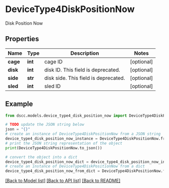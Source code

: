 # DeviceType4DiskPositionNow

Disk Position Now

## Properties

Name | Type | Description | Notes
------------ | ------------- | ------------- | -------------
**cage** | **int** | cage ID | [optional] 
**disk** | **int** | disk ID. This field is deprecated. | [optional] 
**side** | **str** | disk side. This field is deprecated. | [optional] 
**sled** | **int** | sled ID | [optional] 

## Example

```python
from dscc.models.device_type4_disk_position_now import DeviceType4DiskPositionNow

# TODO update the JSON string below
json = "{}"
# create an instance of DeviceType4DiskPositionNow from a JSON string
device_type4_disk_position_now_instance = DeviceType4DiskPositionNow.from_json(json)
# print the JSON string representation of the object
print(DeviceType4DiskPositionNow.to_json())

# convert the object into a dict
device_type4_disk_position_now_dict = device_type4_disk_position_now_instance.to_dict()
# create an instance of DeviceType4DiskPositionNow from a dict
device_type4_disk_position_now_from_dict = DeviceType4DiskPositionNow.from_dict(device_type4_disk_position_now_dict)
```
[[Back to Model list]](../README.md#documentation-for-models) [[Back to API list]](../README.md#documentation-for-api-endpoints) [[Back to README]](../README.md)


